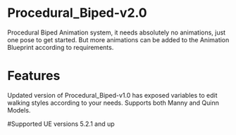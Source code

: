 # Procedural_Biped-v2.0
Procedural Biped Animation system, it needs absolutely no animations, just one pose to get started. But more animations can be added to the Animation Blueprint according to requirements.

# Features
 Updated version of Procedural_Biped-v1.0 has exposed variables to edit walking styles according to your needs.
 Supports both Manny and Quinn Models.

 #Supported UE versions
 5.2.1 and up
 
